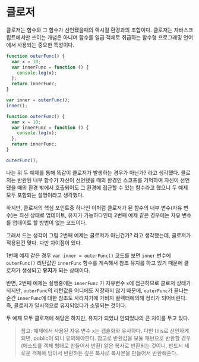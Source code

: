 # 클로저

클로저는 함수와 그 함수가 선언됐을때의 렉시컬 환경과의 조합이다. 클로저는 자바스크립트에서만 쓰이는 개념은 아니며 함수를 일급 객체로 취급하는 함수형 프로그래밍 언어에서 사용되는 중요한 특성이다.

```javascript
function outerFunc() {
  var x = 10;
  var innerFunc = function () {
    console.log(x);
  };
  return innerFunc;
}

var inner = outerFunc();
inner();
```

```javascript
function outerFunc() {
  var x = 10;
  var innerFunc = function () {
    console.log(x);
  };
  return innerFunc;
}

outerFunc();
```

나는 위 두 예제를 통해 똑같이 클로저가 발생하는 경우가 아닌가? 라고 생각했다. 클로저는 반환된 내부 함수가 자신이 선언됐을 때의 환경인 스코프를 기억하여 자신이 선언됐을 때의 환경 밖에서 호출되어도 그 환경에 접근할 수 있는 함수라고 했으니 두 예제 모두 포함되는 설명이라고 생각했다.

하지만, 클로저의 핵심 포인트중 하나인 이처럼 클로저가 된 함수의 내부 변수(자유 변수)는 최신 상태로 업데이트, 유지가 가능하다인데 2번째 예제 같은 경우에는 자유 변수를 업데이트 할 방법이 없는 코드이다.

그래서 드는 생각이 그럼 2번째 예제는 클로저가 아닌건가? 라고 생각했는데, 클로저가 적용된건 맞다. 다만 차이점이 있다.

1번째 예제 같은 경우 `var inner = outerFunc()` 코드를 보면 `inner` 변수에 `outerFunc()` 리턴값인 `innerFunc` 함수를 게속해서 참조 유지를 하고 있기 때문에 클로저가 생성되고 **유지**가 되는 상태이다.

반면, 2번째 예제는 실행중에는 `innerFunc` 가 자유변수 `x`에 접근하므로 클로저 상태가 되지만, `outerFunc`의 리턴값을 어디에도 저장하지 않기 때문에, `outerFunc`가 끝나는 순간 `innerFunc`에 대한 참조도 사라지기에 가비지 컬렉터에의해 정리가 되어비린다. 즉, 클로저가 일시적으로 유지되었다가 소멸되는 것이다.

두 예제 모두 클로저에 해당은 하지만, 유지가 되었냐 안되었냐의 큰 차이를 두고 있다.

> 참고: 예제에서 사용된 자유 변수 x는 캡슐화와 유사하다. 다만 this로 선언하게 되면, public이 되니 유의해야한다. 참고로 반환값을 모듈 패턴으로 반환할 경우 (메소드를 객체 형태로 만들어서 반환) 얕은 복사로 반환되는 것이니, 반드시 새로운 객체에 담아서 반환하든 깊은 복사로 복사본을 만들어서 반환해준다.
